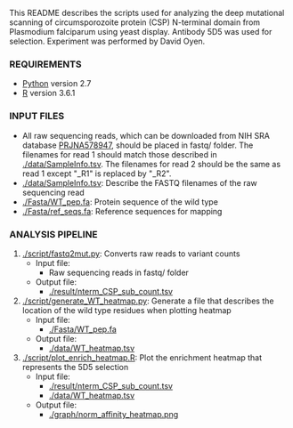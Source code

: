This README describes the scripts used for analyzing the deep mutational scanning of circumsporozoite protein (CSP) N-terminal domain from Plasmodium falciparum using yeast display. Antibody 5D5 was used for selection. Experiment was performed by David Oyen.

### REQUIREMENTS
* [Python](https://www.python.org/) version 2.7
* [R](https://www.r-project.org) version 3.6.1

### INPUT FILES
* All raw sequencing reads, which can be downloaded from NIH SRA database [PRJNA578947](https://www.ncbi.nlm.nih.gov/bioproject/PRJNA578947), should be placed in fastq/ folder. The filenames for read 1 should match those described in [./data/SampleInfo.tsv](./data/SampleInfo.tsv). The filenames for read 2 should be the same as read 1 except "\_R1" is replaced by "\_R2".
* [./data/SampleInfo.tsv](./data/SampleInfo.tsv): Describe the FASTQ filenames of the raw sequencing read
* [./Fasta/WT\_pep.fa](./Fasta/WT\_pep.fa): Protein sequence of the wild type
* [./Fasta/ref\_seqs.fa](./Fasta/ref\_seqs.fa): Reference sequences for mapping

### ANALYSIS PIPELINE
1. [./script/fastq2mut.py](./script/fastq2mut.py): Converts raw reads to variant counts 
    - Input file:
      - Raw sequencing reads in fastq/ folder
    - Output file:
      - [./result/nterm\_CSP\_sub_count.tsv](./result/nterm\_CSP\_sub_count.tsv)
2. [./script/generate_WT_heatmap.py](./script/generate_WT_heatmap.py): Generate a file that describes the location of the wild type residues when plotting heatmap
    - Input file:
      - [./Fasta/WT\_pep.fa](./Fasta/WT\_pep.fa)
    - Output file:
      - [./data/WT_heatmap.tsv](./data/WT_heatmap.tsv)
3. [./script/plot_enrich_heatmap.R](./script/plot_enrich_heatmap.R): Plot the enrichment heatmap that represents the 5D5 selection
    - Input file:
      - [./result/nterm\_CSP\_sub_count.tsv](./result/nterm\_CSP\_sub_count.tsv)
      - [./data/WT_heatmap.tsv](./data/WT_heatmap.tsv)
    - Output file:
      - [./graph/norm_affinity_heatmap.png](./graph/norm_affinity_heatmap.png)
